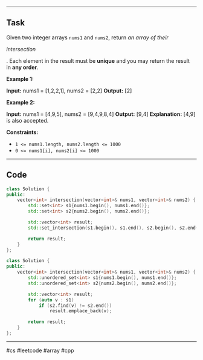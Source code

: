 ___
## Task
Given two integer arrays `nums1` and `nums2`, return _an array of their_ 

_intersection_

. Each element in the result must be **unique** and you may return the result in **any order**.

**Example 1:**

**Input:** nums1 = [1,2,2,1], nums2 = [2,2]
**Output:** [2]

**Example 2:**

**Input:** nums1 = [4,9,5], nums2 = [9,4,9,8,4]
**Output:** [9,4]
**Explanation:** [4,9] is also accepted.

**Constraints:**

- `1 <= nums1.length, nums2.length <= 1000`
- `0 <= nums1[i], nums2[i] <= 1000`
___
## Code
```cpp
class Solution {
public:
    vector<int> intersection(vector<int>& nums1, vector<int>& nums2) {
        std::set<int> s1{nums1.begin(), nums1.end()};
        std::set<int> s2{nums2.begin(), nums2.end()};

        std::vector<int> result;
        std::set_intersection(s1.begin(), s1.end(), s2.begin(), s2.end(), std::back_inserter(result));

        return result;
    }
};
```

```cpp
class Solution {
public:
    vector<int> intersection(vector<int>& nums1, vector<int>& nums2) {
        std::unordered_set<int> s1{nums1.begin(), nums1.end()};
        std::unordered_set<int> s2{nums2.begin(), nums2.end()};

        std::vector<int> result;
        for (auto v : s1)
            if (s2.find(v) != s2.end())
                result.emplace_back(v);

        return result;
    }
};
```
___
#cs #leetcode #array #cpp